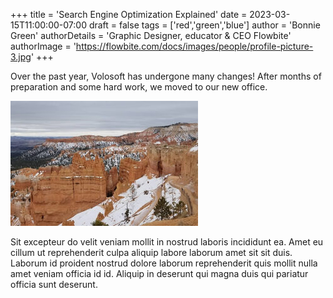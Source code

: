 +++
title = 'Search Engine Optimization Explained'
date = 2023-03-15T11:00:00-07:00
draft = false
tags = ['red','green','blue']
author = 'Bonnie Green'
authorDetails = 'Graphic Designer, educator & CEO Flowbite'
authorImage = 'https://flowbite.com/docs/images/people/profile-picture-3.jpg'
+++

Over the past year, Volosoft has undergone many changes! After months of preparation and some hard work, we moved to our new office.

![Bryce Canyon National Park](bryce-canyon.jpg)

Sit excepteur do velit veniam mollit in nostrud laboris incididunt ea. Amet eu cillum ut reprehenderit culpa aliquip labore laborum amet sit sit duis. Laborum id proident nostrud dolore laborum reprehenderit quis mollit nulla amet veniam officia id id. Aliquip in deserunt qui magna duis qui pariatur officia sunt deserunt.
